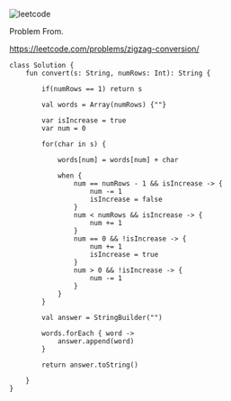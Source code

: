 ![leetcode](https://user-images.githubusercontent.com/77060863/216492399-1539ac44-07d6-4ab1-80e3-599eae6ab38f.PNG)

Problem From.

https://leetcode.com/problems/zigzag-conversion/

```
class Solution {
    fun convert(s: String, numRows: Int): String {
        
        if(numRows == 1) return s
        
        val words = Array(numRows) {""}
        
        var isIncrease = true
        var num = 0
        
        for(char in s) {
            
            words[num] = words[num] + char
            
            when {
                num == numRows - 1 && isIncrease -> {
                    num -= 1
                    isIncrease = false
                }
                num < numRows && isIncrease -> {
                    num += 1
                }
                num == 0 && !isIncrease -> {
                    num += 1
                    isIncrease = true
                }
                num > 0 && !isIncrease -> {
                    num -= 1
                }
            }
        }
        
        val answer = StringBuilder("")
        
        words.forEach { word ->
            answer.append(word)
        }
        
        return answer.toString()
        
    }
}
```
